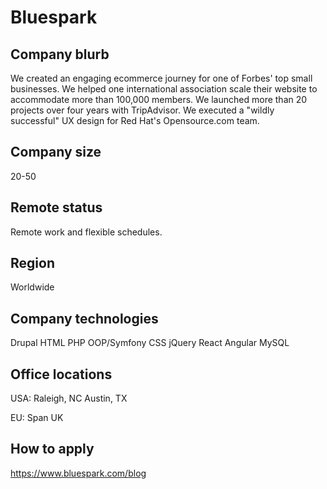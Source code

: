 # Bluespark

## Company blurb

We created an engaging ecommerce journey for one of Forbes' top small businesses.
We helped one international association scale their website to accommodate more than 100,000 members.
We launched more than 20 projects over four years with TripAdvisor.
We executed a "wildly successful" UX design for Red Hat's Opensource.com team.

## Company size
20-50

## Remote status

Remote work and flexible schedules. 

## Region

Worldwide

## Company technologies

Drupal
HTML
PHP OOP/Symfony
CSS
jQuery
React
Angular
MySQL

## Office locations

USA:
Raleigh, NC
Austin, TX

EU:
Span
UK

## How to apply

https://www.bluespark.com/blog
